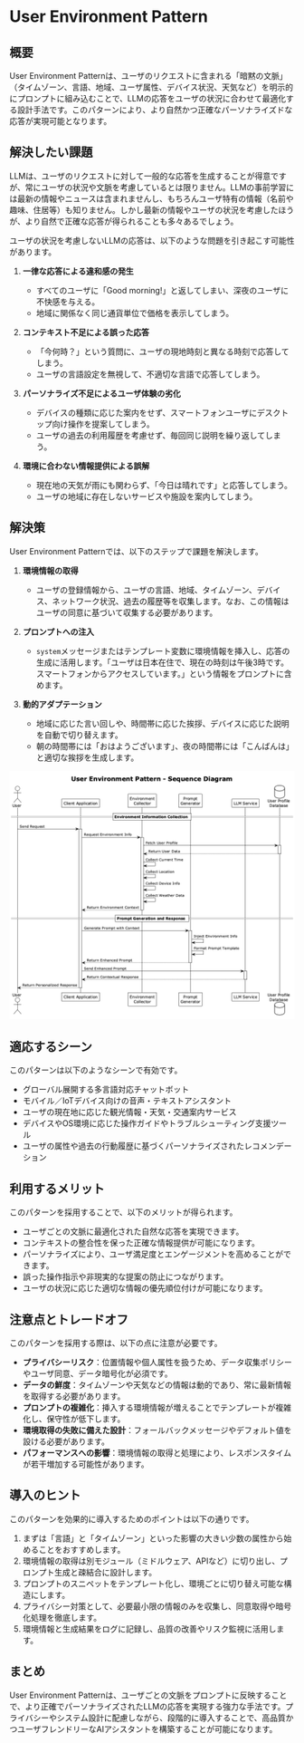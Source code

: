 # User Environment Pattern

## 概要

User Environment Patternは、ユーザのリクエストに含まれる「暗黙の文脈」（タイムゾーン、言語、地域、ユーザ属性、デバイス状況、天気など）を明示的にプロンプトに組み込むことで、LLMの応答をユーザの状況に合わせて最適化する設計手法です。このパターンにより、より自然かつ正確なパーソナライズドな応答が実現可能となります。

## 解決したい課題

LLMは、ユーザのリクエストに対して一般的な応答を生成することが得意ですが、常にユーザの状況や文脈を考慮しているとは限りません。LLMの事前学習には最新の情報やニュースは含まれませんし、もちろんユーザ特有の情報（名前や趣味、住居等）も知りません。しかし最新の情報やユーザの状況を考慮したほうが、より自然で正確な応答が得られることも多々あるでしょう。

ユーザの状況を考慮しないLLMの応答は、以下のような問題を引き起こす可能性があります。

1. **一律な応答による違和感の発生**
   - すべてのユーザに「Good morning!」と返してしまい、深夜のユーザに不快感を与える。
   - 地域に関係なく同じ通貨単位で価格を表示してしまう。

2. **コンテキスト不足による誤った応答**
   - 「今何時？」という質問に、ユーザの現地時刻と異なる時刻で応答してしまう。
   - ユーザの言語設定を無視して、不適切な言語で応答してしまう。

3. **パーソナライズ不足によるユーザ体験の劣化**
   - デバイスの種類に応じた案内をせず、スマートフォンユーザにデスクトップ向け操作を提案してしまう。
   - ユーザの過去の利用履歴を考慮せず、毎回同じ説明を繰り返してしまう。

4. **環境に合わない情報提供による誤解**
   - 現在地の天気が雨にも関わらず、「今日は晴れです」と応答してしまう。
   - ユーザの地域に存在しないサービスや施設を案内してしまう。

## 解決策

User Environment Patternでは、以下のステップで課題を解決します。

1. **環境情報の取得**
   - ユーザの登録情報から、ユーザの言語、地域、タイムゾーン、デバイス、ネットワーク状況、過去の履歴等を収集します。なお、この情報はユーザの同意に基づいて収集する必要があります。

2. **プロンプトへの注入**
   - `system`メッセージまたはテンプレート変数に環境情報を挿入し、応答の生成に活用します。「ユーザは日本在住で、現在の時刻は午後3時です。スマートフォンからアクセスしています。」という情報をプロンプトに含めます。

3. **動的アダプテーション**
   - 地域に応じた言い回しや、時間帯に応じた挨拶、デバイスに応じた説明を自動で切り替えます。
   - 朝の時間帯には「おはようございます」、夜の時間帯には「こんばんは」と適切な挨拶を生成します。

![img](uml/images/user_environment_pattern_sequence.png)

## 適応するシーン

このパターンは以下のようなシーンで有効です。

- グローバル展開する多言語対応チャットボット
- モバイル／IoTデバイス向けの音声・テキストアシスタント
- ユーザの現在地に応じた観光情報・天気・交通案内サービス
- デバイスやOS環境に応じた操作ガイドやトラブルシューティング支援ツール
- ユーザの属性や過去の行動履歴に基づくパーソナライズされたレコメンデーション

## 利用するメリット

このパターンを採用することで、以下のメリットが得られます。

- ユーザごとの文脈に最適化された自然な応答を実現できます。
- コンテキストの整合性を保った正確な情報提供が可能になります。
- パーソナライズにより、ユーザ満足度とエンゲージメントを高めることができます。
- 誤った操作指示や非現実的な提案の防止につながります。
- ユーザの状況に応じた適切な情報の優先順位付けが可能になります。

## 注意点とトレードオフ

このパターンを採用する際は、以下の点に注意が必要です。

- **プライバシーリスク**：位置情報や個人属性を扱うため、データ収集ポリシーやユーザ同意、データ暗号化が必須です。
- **データの鮮度**：タイムゾーンや天気などの情報は動的であり、常に最新情報を取得する必要があります。
- **プロンプトの複雑化**：挿入する環境情報が増えることでテンプレートが複雑化し、保守性が低下します。
- **環境取得の失敗に備えた設計**：フォールバックメッセージやデフォルト値を設ける必要があります。
- **パフォーマンスへの影響**：環境情報の取得と処理により、レスポンスタイムが若干増加する可能性があります。

## 導入のヒント

このパターンを効果的に導入するためのポイントは以下の通りです。

1. まずは「言語」と「タイムゾーン」といった影響の大きい少数の属性から始めることをおすすめします。
2. 環境情報の取得は別モジュール（ミドルウェア、APIなど）に切り出し、プロンプト生成と疎結合に設計します。
3. プロンプトのスニペットをテンプレート化し、環境ごとに切り替え可能な構造にします。
4. プライバシー対策として、必要最小限の情報のみを収集し、同意取得や暗号化処理を徹底します。
5. 環境情報と生成結果をログに記録し、品質の改善やリスク監視に活用します。

## まとめ

User Environment Patternは、ユーザごとの文脈をプロンプトに反映することで、より正確でパーソナライズされたLLMの応答を実現する強力な手法です。プライバシーやシステム設計に配慮しながら、段階的に導入することで、高品質かつユーザフレンドリーなAIアシスタントを構築することが可能になります。
